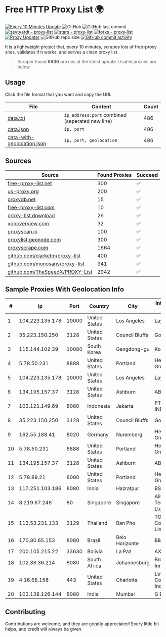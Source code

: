 
# Free HTTP Proxy List 🌍

[![Every 10 Minutes Update](https://github.com/mertguvencli/http-proxy-list/actions/workflows/main.yml/badge.svg?branch=main)](https://github.com/mertguvencli/http-proxy-list/actions/workflows/main.yml)
![GitHub](https://img.shields.io/github/license/mertguvencli/http-proxy-list)
![GitHub last commit](https://img.shields.io/github/last-commit/mertguvencli/http-proxy-list)
[![zevtyardt - proxy-list](https://img.shields.io/static/v1?label=zevtyardt&message=proxy-list&color=blue&logo=github)](https://github.com/zevtyardt/proxy-list "Go to GitHub repo")
[![stars - proxy-list](https://img.shields.io/github/stars/zevtyardt/proxy-list?style=social)](https://github.com/zevtyardt/proxy-list)
[![forks - proxy-list](https://img.shields.io/github/forks/zevtyardt/proxy-list?style=social)](https://github.com/zevtyardt/proxy-list)
[![Proxy Updater](https://github.com/zevtyardt/proxy-list/workflows/Proxy%20Updater/badge.svg)](https://github.com/zevtyardt/proxy-list/actions?query=workflow:"Proxy+Updater")
![GitHub repo size](https://img.shields.io/github/repo-size/zevtyardt/proxy-list)
[![GitHub commit activity](https://img.shields.io/github/commit-activity/m/zevtyardt/proxy-list?logo=commits)](https://github.com/zevtyardt/proxy-list/commits/main)

It is a lightweight project that, every 10 minutes, scrapes lots of free-proxy sites, validates if it works, and serves a clean proxy list.

> Scraper found **6930** proxies at the latest update. Usable proxies are below.

## Usage

Click the file format that you want and copy the URL.

|File|Content|Count|
|----|-------|-----|
|[data.txt](https://raw.githubusercontent.com/mertguvencli/http-proxy-list/main/proxy-list/data.txt)|`ip_address:port` combined (seperated new line)|486|
|[data.json](https://raw.githubusercontent.com/mertguvencli/http-proxy-list/main/proxy-list/data.json)|`ip, port`|486|
|[data-with-geolocation.json](https://raw.githubusercontent.com/mertguvencli/http-proxy-list/main/proxy-list/data-with-geolocation.json)|`ip, port, geolocation`|486|

## Sources

|Source|Found Proxies|Succeed|
|------|-------------|-------|
|[free-proxy-list.net](https://free-proxy-list.net)|300|✅|
|[us-proxy.org](https://www.us-proxy.org)|200|✅|
|[proxydb.net](http://proxydb.net)|15|✅|
|[free-proxy-list.com](https://free-proxy-list.com/?page=&port=&type%5B%5D=http&type%5B%5D=https&up_time=0&search=Search)|10|✅|
|[proxy-list.download](https://www.proxy-list.download/HTTP)|26|✅|
|[vpnoverview.com](https://vpnoverview.com/privacy/anonymous-browsing/free-proxy-servers)|32|✅|
|[proxyscan.io](https://www.proxyscan.io)|100|✅|
|[proxylist.geonode.com](https://proxylist.geonode.com/api/proxy-list?limit=300&page=1&sort_by=lastChecked&sort_type=desc&protocols=http,https)|300|✅|
|[proxyscrape.com](https://api.proxyscrape.com/v2/?request=displayproxies&protocol=http&timeout=10000&country=all&ssl=all&anonymity=all)|1664|✅|
|[github.com/clarketm/proxy-list](https://raw.githubusercontent.com/clarketm/proxy-list/master/proxy-list-raw.txt)|400|✅|
|[github.com/monosans/proxy-list](https://raw.githubusercontent.com/monosans/proxy-list/main/proxies/http.txt)|941|✅|
|[github.com/TheSpeedX/PROXY-List](https://raw.githubusercontent.com/TheSpeedX/PROXY-List/master/http.txt)|2942|✅|


## Sample Proxies With Geolocation Info

|#|Ip|Port|Country|City|Internet Service Provider|
|-|--|----|-------|----|-------------------------|
|1|104.223.135.178|10000|United States|Los Angeles|LayerHost|
|2|35.223.150.250|3128|United States|Council Bluffs|Google LLC|
|3|115.144.102.39|10080|South Korea|Gangdong-gu|Korea Telecom|
|4|5.78.50.231|8888|United States|Portland|Hetzner Online GmbH|
|5|104.223.135.178|10000|United States|Los Angeles|LayerHost|
|6|134.195.157.37|3128|United States|Ashburn|AB E-Commerce|
|7|103.121.149.69|8080|Indonesia|Jakarta|PT EMERIO INDONESIA|
|8|35.223.150.250|3128|United States|Council Bluffs|Google LLC|
|9|162.55.188.41|8020|Germany|Nuremberg|Hetzner Online GmbH|
|10|5.78.50.231|8888|United States|Portland|Hetzner Online GmbH|
|11|134.195.157.37|3128|United States|Ashburn|AB E-Commerce|
|12|5.78.89.21|8080|United States|Portland|Hetzner Online GmbH|
|13|117.251.103.186|8080|India|Hazratpur|BSNL Internet|
|14|8.219.97.248|80|Singapore|Singapore|Alibaba (US) Technology Co., Ltd.|
|15|113.53.231.133|3129|Thailand|Ban Pho|TOT Public Company Limited|
|16|170.80.65.153|8080|Brazil|Belo Horizonte|Blink Telecom|
|17|200.105.215.22|33630|Bolivia|La Paz|AXS Bolivia S. A.|
|18|102.38.36.214|8080|South Africa|Johannesburg|Broadband Innovations|
|19|4.16.68.158|443|United States|Charlotte|Level 3 Communications, Inc.|
|20|103.138.126.144|8080|India|Mumbai|G B Services|



## Contributing

Contributions are welcome, and they are greatly appreciated! Every
little bit helps, and credit will always be given.

